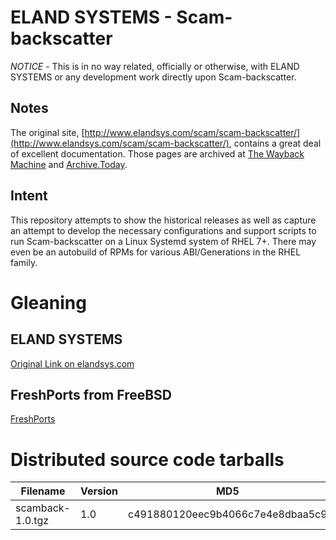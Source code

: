 # ELAND SYSTEMS - Scam-backscatter

*NOTICE* - This is in no way related, officially or otherwise, with ELAND SYSTEMS or any development work directly upon Scam-backscatter.

## Notes

The original site,
[http://www.elandsys.com/scam/scam-backscatter/](http://www.elandsys.com/scam/scam-backscatter/), contains a great deal of excellent documentation.  Those pages are archived at [The Wayback Machine](https://web.archive.org/web/) and [Archive.Today](https://archive.today).

## Intent

This repository attempts to show the historical releases as well as capture an attempt to develop the necessary configurations and support scripts to run Scam-backscatter on a Linux Systemd system of RHEL 7+.  There may even be an autobuild of RPMs for various ABI/Generations in the RHEL family.

# Gleaning

## ELAND SYSTEMS

[Original Link on elandsys.com](http://www.elandsys.com/scam/scam-backscatter/)

## FreshPorts from FreeBSD

[FreshPorts](https://www.freshports.org/mail/scam-backscatter/)

# Distributed source code tarballs

| **Filename**     | **Version** |              **MD5**             |                            **SHA256**                            |
|------------------|-------------|:--------------------------------:|:----------------------------------------------------------------:|
| scamback-1.0.tgz | 1.0         | c491880120eec9b4066c7e4e8dbaa5c9 | aab359b5730f0090fcf90b888166d6844397e4e73093d89b2845f0243456e559 |
